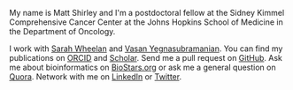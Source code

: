 <p class="lead">My name is Matt Shirley and I'm a postdoctoral fellow at the
Sidney Kimmel Comprehensive Cancer Center at the Johns Hopkins
School of Medicine in the Department of Oncology.</p>

I work with [Sarah Wheelan](ttp://sjwheelan.som.jhmi.edu) and
[Vasan Yegnasubramanian](http://yegnalab.onc.jhmi.edu). 
You can find my publications on [ORCID](http://orcid.org/0000-0003-0855-9274) and
[Scholar](http://scholar.google.com/citations?user=b7Jyb4YAAAAJ&hl=en).
Send me a pull request on [GitHub](https://github.com/mdshw5?tab=activity).
Ask me about bioinformatics on [BioStars.org](http://www.biostars.org/user/profile/1681/)
or ask me a general question on [Quora](http://www.quora.com/Matt-Shirley).
Network with me on [LinkedIn](http://linkedin.com/in/mdshw5) or
[Twitter](http://twitter.com/mdshw5).
